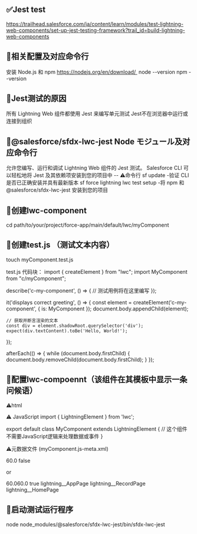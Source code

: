## ✅Jest test

https://trailhead.salesforce.com/ja/content/learn/modules/test-lightning-web-components/set-up-jest-testing-framework?trail_id=build-lightning-web-components

## 🥹相关配置及对应命令行

安装 Node.js 和 npm
https://nodejs.org/en/download/ 
node --version
npm --version

## 🥹Jest测试的原因

所有 Lightning Web 组件都使用 Jest 来编写单元测试
Jest不在浏览器中运行或连接到组织

## 🥹@salesforce/sfdx-lwc-jest Node モジュール及对应命令行

允许您编写、运行和调试 Lightning Web 组件的 Jest 测试。 Salesforce CLI 可以轻松地将 Jest 及其依赖项安装到您的项目中
-- ⚠️命令行
sf update -验证 CLI 是否已正确安装并具有最新版本
sf force lightning lwc test setup -将 npm 和 @salesforce/sfdx-lwc-jest 安装到您的项目

## 🥹创建lwc-component

cd path/to/your/project/force-app/main/default/lwc/myComponent

## 🥹创建test.js （测试文本内容）

touch myComponent.test.js

test.js
代码块：
import { createElement } from "lwc";
import MyComponent from "c/myComponent";

describe('c-my-component', () => {
// 测试用例将在这里编写
});

it('displays correct greeting', () => {
const element = createElement('c-my-component', {
is: MyComponent
});
document.body.appendChild(element);

    // 获取并断言渲染的文本
    const div = element.shadowRoot.querySelector('div');
    expect(div.textContent).toBe('Hello, World!');

});

afterEach(() => {
while (document.body.firstChild) {
document.body.removeChild(document.body.firstChild);
}
});

## 🥹配置lwc-compoennt（该组件在其模板中显示一条问候语）

⚠️html
<template>
<div>Hello, World!</div>
</template>

⚠️ JavaScript
import { LightningElement } from 'lwc';

export default class MyComponent extends LightningElement {
// 这个组件不需要JavaScript逻辑来处理数据或事件
}

⚠️元数据文件 (myComponent.js-meta.xml)

<?xml version="1.0" encoding="UTF-8"?>
<LightningComponentBundle xmlns="http://soap.sforce.com/2006/04/metadata" fqn="myComponent">
    <apiVersion>60.0</apiVersion>
    <isExposed>false</isExposed>
</LightningComponentBundle>

or

<?xml version="1.0" encoding="UTF-8"?>
<LightningComponentBundle xmlns="http://soap.sforce.com/2006/04/metadata" fqn="myComponent">
    <apiVersion>60.0</apiField name="apiVersion">60.0</apiField name="apiVersion"></apiVersion>
    <isExposed>true</isExposed>
    <targets>
        <target>lightning__AppPage</target>
        <target>lightning__RecordPage</target>
        <target>lightning__HomePage</target>
    </targets>
</LightningComponentBundle>

## 🥹启动测试运行程序

node node_modules/@salesforce/sfdx-lwc-jest/bin/sfdx-lwc-jest
